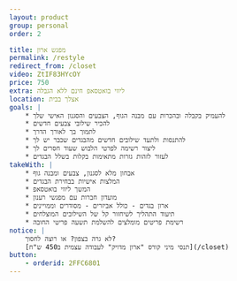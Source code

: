 ```yaml
---
layout: product
group: personal
order: 2

title: מפגש ארון
permalink: /restyle
redirect_from: /closet
video: ZtIF83HYcOY
price: 750
extra: ליווי בואטסאפ חינם ללא הגבלה
location: אצלך בבית
goals: |
    * להעמיק בקבלה ובהכרות עם מבנה הגוף, הצבעים והסגנון האישי שלך
    * להכיר שילובי צבעים חדשים
    * לתמוך בך לאורך הדרך
    * להתנסות ולתעד שילובים חדשים מהבגדים שכבר יש לך
    * ליצור רשימה לפרטי הלבוש שעוד חסרים לך
    * לעזור לזהות גזרות מתאימות בקלות בשלל הבגדים
takeWith: |
    * אבחון מלא לסגנון, צבעים ומבנה גוף
    * המלצות אישיות בבחירת הבגדים
    * המשך ליווי בואטסאפ
    * מועדון חברות עם מפגשי רענון
    * ארון בגדים - כולל אביזרים - מסודרים וממויינים
    * תיעוד התהליך לשיחזור קל של השילובים המוצלחים
    * רשימת פריטים מומלצים להשלמת תשעה פריטי החובה
notice: |
    לא גרה בצפון? או רוצה לחסוך?
    [תנסי מיני קורס "ארון מדויק" לעבודה עצמית ב450 ש"ח](/closet)
button:
    - orderid: 2FFC6801
---
```

